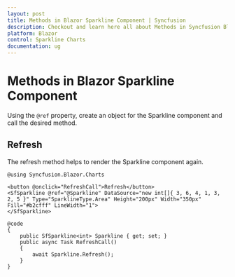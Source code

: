 ```yaml
---
layout: post
title: Methods in Blazor Sparkline Component | Syncfusion
description: Checkout and learn here all about Methods in Syncfusion Blazor Sparkline component and much more details.
platform: Blazor
control: Sparkline Charts
documentation: ug
---
```


# Methods in Blazor Sparkline Component

Using the `@ref` property, create an object for the Sparkline component and call the desired method.

## Refresh

The refresh method helps to render the Sparkline component again.

```cshtml
@using Syncfusion.Blazor.Charts

<button @onclick="RefreshCall">Refresh</button>
<SfSparkline @ref="@Sparkline" DataSource="new int[]{ 3, 6, 4, 1, 3, 2, 5 }" Type="SparklineType.Area" Height="200px" Width="350px" Fill="#b2cfff" LineWidth="1">
</SfSparkline>

@code
{
    public SfSparkline<int> Sparkline { get; set; }
    public async Task RefreshCall()
    {
        await Sparkline.Refresh();
    }
}
```